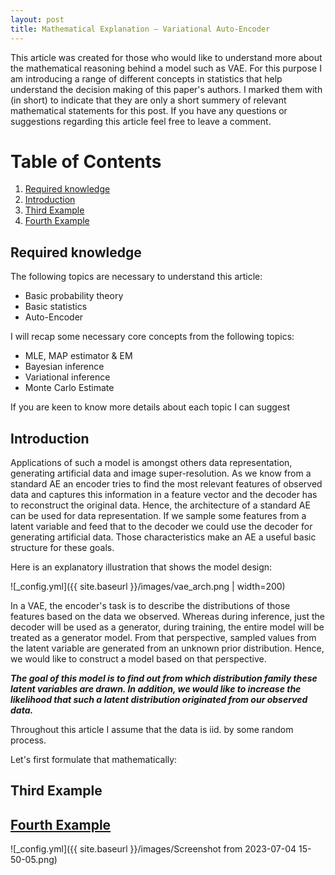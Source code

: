 ```yaml
---
layout: post
title: Mathematical Explanation – Variational Auto-Encoder
---
```


This article was created for those who would like to understand more about the mathematical reasoning behind a model such as VAE. For this purpose I am introducing a range of different concepts in statistics
that help understand the decision making of this paper's  authors. I marked them with (in short) to indicate that they are only a short summery of relevant mathematical statements for this post.
If you have any questions or suggestions  regarding this article feel free to leave a comment.

# Table of Contents
1. [Required knowledge](#required-knowledge)
2. [Introduction](#introduction)
3. [Third Example](#third-example)
4. [Fourth Example](#fourth-examplehttpwwwfourthexamplecom)


## Required knowledge

The following topics are necessary to understand this article:
- Basic probability theory
- Basic statistics
- Auto-Encoder

I will recap some necessary core concepts from the following topics:
- MLE, MAP estimator & EM
- Bayesian inference
- Variational inference
- Monte Carlo Estimate

If you are keen to know more details about each topic I can suggest

## Introduction

Applications of such a model is amongst others data representation, generating artificial data and image super-resolution.
As we know from a standard AE an encoder tries to find the most relevant features of observed data and captures this information in a feature vector and the decoder has to reconstruct the original data. Hence, 
the architecture of a standard AE can be used for data representation. If we sample some features from a latent variable and feed that to the decoder we could use the decoder  for generating artificial data.
Those characteristics make an AE a useful basic structure for these goals.

Here is an explanatory illustration that shows the model design:

![_config.yml]({{ site.baseurl }}/images/vae_arch.png | width=200)

In a VAE, the encoder's task is to describe the distributions of those features based on the data we observed. Whereas during inference, just the decoder will be used as a generator, during training, 
the entire model will be treated as a generator model. From that perspective, sampled values from the latent variable are generated from an unknown prior distribution. Hence, we would like to construct a model based on that perspective.

***The goal of this model is to find out from which distribution family these latent variables are drawn. In addition, we would like to increase the likelihood that such a latent distribution originated from our observed data.***

Throughout this article I assume that the data is iid. by some random process.

Let's first formulate that mathematically:



## Third Example
## [Fourth Example](http://www.fourthexample.com) 

![_config.yml]({{ site.baseurl }}/images/Screenshot from 2023-07-04 15-50-05.png)
